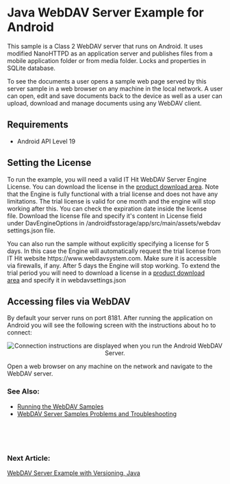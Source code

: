 
<h1 class="d-xl-block d-none">Java WebDAV Server Example for Android</h1>
<p><span>This sample is a Class 2 WebDAV server that runs on Android. It uses modified&nbsp;</span>NanoHTTPD as an application server and publishes files from a mobile application folder or from media folder. L<span>ocks and properties in SQLite database.</span></p>
<p><span>To see the documents a user opens a sample web page served by this server sample in a web browser on any machine in the local network. A user can&nbsp;open, edit and save documents back to the device as well as a user can upload, download and manage documents using any WebDAV client.</span></p>
<h2>Requirements</h2>
<ul>
<li>Android API Level 19</li>
</ul>
<h2>Setting the License</h2>
<p>To run the example, you will need a valid IT Hit WebDAV Server Engine License. You can download the license in&nbsp;the&nbsp;<a title="Download" href="https://www.webdavsystem.com/javaserver/download/">product download area</a>.&nbsp;Note that the Engine is fully functional with a trial license and does not have any limitations. The trial license is valid for one month and the engine will stop working after this. You can check the expiration date inside the license file.&nbsp;Download the license file and specify it's content in&nbsp;<span class="code">License</span>&nbsp;field under&nbsp;<span class="code">DavEngineOptions</span>&nbsp;in&nbsp;<span class="code">/androidfsstorage/app/src/main/assets/webdavsettings.json</span>&nbsp;file.</p>
<p>You can also run the sample&nbsp;without explicitly specifying a license&nbsp;for 5 days. In this case&nbsp;the&nbsp;Engine will automatically request the trial license from IT Hit website https://www.webdavsystem.com. Make sure it is accessible via firewalls, if any. After 5 days the Engine will stop working. To extend the trial period you will need to download a license in a&nbsp;<a title="Download" href="https://www.webdavsystem.com/javaserver/download/">product download area</a>&nbsp;and specify it in&nbsp;<span class="code">webdavsettings.json</span></p>
<h2>Accessing files via WebDAV</h2>
<p>By default your server runs on port 8181. After running the application on Android you will see the following screen with the instructions about ho to connect:</p>
<p style="text-align: center;"><img id="__mcenew" alt="Connection instructions are displayed when you run the Android WebDAV Server." src="https://www.webdavsystem.com/media/1653/androidwebdavserver.png" rel="111413"></p>
<p>Open a web browser on any machine on the network and navigate to the WebDAV server.&nbsp;</p>
<h3>See Also:</h3>
<ul>
<li><a title="Running" href="https://www.webdavsystem.com/javaserver/server_examples/running_webdav_samples/">Running the WebDAV Samples</a></li>
<li><a title="Troubleshooting" href="https://www.webdavsystem.com/javaserver/server_examples/troubleshooting/">WebDAV Server Samples Problems and Troubleshooting</a></li>
</ul>
<p>&nbsp;</p>
<p>&nbsp;</p>
<h3 class="para d-inline next-article-heading">Next Article:</h3>
<a title="WebDAV Server with Versioning Example, Java" href="https://www.webdavsystem.com/javaserver/server_examples/deltav_storage/">WebDAV Server Example with Versioning, Java</a>
